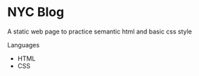 # NYC Blog

A static web page to practice semantic html and basic css style

Languages

* HTML
* CSS